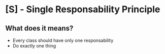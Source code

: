 # [S] - Single Responsability Principle

## What does it means?

- Every class should have only one responsability
- Do exactly one thing
